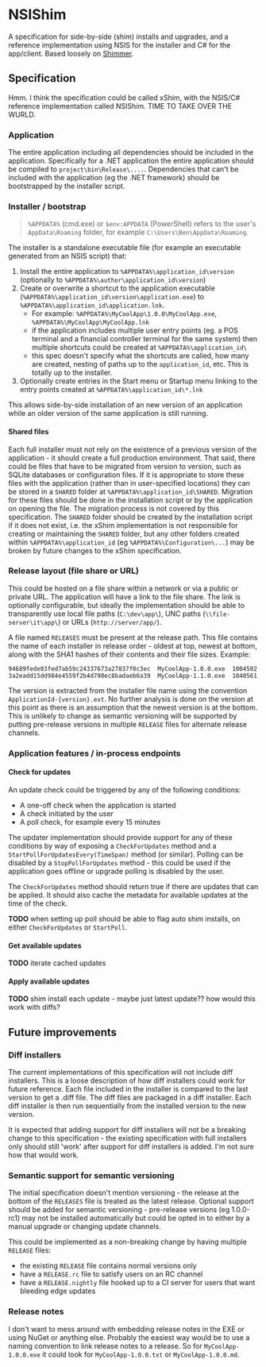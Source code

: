 NSIShim
=======

A specification for side-by-side (shim) installs and upgrades, and a reference implementation using NSIS for the installer and C# for the app/client. Based loosely on [Shimmer](https://github.com/github/Shimmer).


## Specification

Hmm. I think the specification could be called xShim, with the NSIS/C# reference implementation called NSIShim. TIME TO TAKE OVER THE WURLD.


### Application

The entire application including all dependencies should be included in the application. Specifically for a .NET application the entire application should be compiled to `project\bin\Release\....`. Dependencies that can't be included with the application (eg the .NET framework) should be bootstrapped by the installer script.


### Installer / bootstrap

> `%APPDATA%` (cmd.exe) or `$env:APPDATA` (PowerShell) refers to the user's `AppData\Roaming` folder, for example `C:\Users\Ben\AppData\Roaming`.

The installer is a standalone executable file (for example an executable generated from an NSIS script) that:

1. Install the entire application to `%APPDATA%\application_id\version` (optionally to `%APPDATA%\author\application_id\version`)
2. Create or overwrite a shortcut to the application executable (`%APPDATA%\application_id\version\application.exe`) to `%APPDATA%\application_id\application.lnk`.
	- For example: `%APPDATA%\MyCoolApp\1.0.0\MyCoolApp.exe`, `%APPDATA%\MyCoolApp\MyCoolApp.lnk`
	- if the application includes multiple user entry points (eg. a POS terminal and a financial controller terminal for the same system) then multiple shortcuts could be created at `%APPDATA%\application_id\`
	- this spec doesn't specify what the shortcuts are called, how many are created, nesting of paths up to the `application_id`, etc. This is totally up to the installer.
3. Optionally create entries in the Start menu or Startup menu linking to the entry points created at `%APPDATA%\application_id\*.lnk`

This allows side-by-side installation of an new version of an application while an older version of the same application is still running.


#### Shared files

Each full installer must not rely on the existence of a previous version of the application - it should create a full production environment. That said, there could be files that have to be migrated from version to version, such as SQLite databases or configuration files. If it is appropriate to store these files with the application (rather than in user-specified locations) they can be stored in a `SHARED` folder at `%APPDATA%\application_id\SHARED`. Migration for these files should be done in the installation script or by the application on opening the file. The migration process is not covered by this specification. The `SHARED` folder should be created by the installation script if it does not exist, i.e. the xShim implementation is not responsible for creating or maintaining the `SHARED` folder, but any other folders created within `%APPDATA%\application_id` (eg `%APPDATA%\Configuration\...`) may be broken by future changes to the xShim specification.


### Release layout (file share or URL)

This could be hosted on a file share within a network or via a public or private URL. The application will have a link to the file share. The link is optionally configurable, but ideally the implementation should be able to transparently use local file paths (`C:\dev\app\`), UNC paths (`\\file-server\it\app\`) or URLs (`http://server/app/`).

A file named `RELEASES` must be present at the release path. This file contains the name of each installer in release order - oldest at top, newest at bottom, along with the SHA1 hashes of their contents and their file sizes. Example:

	94689fede03fed7ab59c24337673a27837f0c3ec  MyCoolApp-1.0.0.exe  1004502
	3a2eadd15dd984e4559f2b4d790ec8badaeb6a39  MyCoolApp-1.1.0.exe  1040561

The version is extracted from the installer file name using the convention `ApplicationId-{version}.ext`. No further analysis is done on the version at this point as there is an assumption that the newest version is at the bottom. This is unlikely to change as semantic versioning will be supported by putting pre-release versions in multiple `RELEASE` files for alternate release channels.

### Application features / in-process endpoints

#### Check for updates

An update check could be triggered by any of the following conditions:

- A one-off check when the application is started
- A check initiated by the user
- A poll check, for example every 15 minutes

The updater implementation should provide support for any of these conditions by way of exposing a `CheckForUpdates` method and a `StartPollForUpdatesEvery(TimeSpan)` method (or similar). Polling can be disabled by a `StopPollForUpdates` method - this could be used if the application goes offline or upgrade polling is disabled by the user.

The `CheckForUpdates` method should return true if there are updates that can be applied. It should also cache the metadata for available updates at the time of the check.

**TODO** when setting up poll should be able to flag auto shim installs, on either `CheckForUpdates` or `StartPoll`.

#### Get available updates

**TODO** iterate cached updates

#### Apply available updates

**TODO** shim install each update - maybe just latest update?? how would this work with diffs?


## Future improvements


### Diff installers

The current implementations of this specification will not include diff installers. This is a loose description of how diff installers could work for future reference. Each file included in the installer is compared to the last version to get a .diff file. The diff files are packaged in a diff installer. Each diff installer is then run sequentially from the installed version to the new version.

It is expected that adding support for diff installers will not be a breaking change to this specification - the existing specification with full installers only should still 'work' after support for diff installers is added. I'm not sure how that would work.


### Semantic support for semantic versioning

The initial specification doesn't mention versioning - the release at the  bottom of the `RELEASES` file is treated as the latest release. Optional support should be added for semantic versioning - pre-release versions (eg 1.0.0-rc1) may not be installed automatically but could be opted in to either by a manual upgrade or changing update channels.

This could be implemented as a non-breaking change by having multiple `RELEASE` files:

- the existing `RELEASE` file contains normal versions only
- have a `RELEASE.rc` file to satisfy users on an RC channel
- have a `RELEASE.nightly` file hooked up to a CI server for users that want bleeding edge updates


### Release notes

I don't want to mess around with embedding release notes in the EXE or using NuGet or anything else. Probably the easiest way would be to use a naming convention to link release notes to a release. So for `MyCoolApp-1.0.0.exe` it could look for `MyCoolApp-1.0.0.txt` or `MyCoolApp-1.0.0.md`.